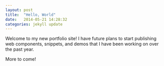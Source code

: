 ```yaml
---
layout: post
title:  "Hello, World"
date:   2014-05-21 14:28:32
categories: jekyll update
---
```


Welcome to my new portfolio site! I have future plans to start publishing web components, snippets, and demos that I have been working on over the past year.

More to come!